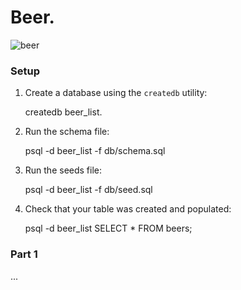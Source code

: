 # Beer.

![beer](http://i.imgur.com/EDTZyFL.jpg)

### Setup

1. Create a database using the `createdb` utility:

    createdb beer_list.

1. Run the schema file:

    psql -d beer_list -f db/schema.sql

1. Run the seeds file:

    psql -d beer_list -f db/seed.sql

1. Check that your table was created and populated:

    psql -d beer_list
    SELECT * FROM beers;

### Part 1

...
